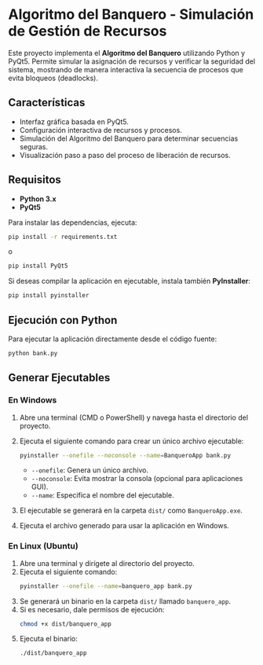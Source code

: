 # Algoritmo del Banquero - Simulación de Gestión de Recursos

Este proyecto implementa el **Algoritmo del Banquero** utilizando Python y PyQt5. Permite simular la asignación de recursos y verificar la seguridad del sistema, mostrando de manera interactiva la secuencia de procesos que evita bloqueos (deadlocks).

## Características

- Interfaz gráfica basada en PyQt5.
- Configuración interactiva de recursos y procesos.
- Simulación del Algoritmo del Banquero para determinar secuencias seguras.
- Visualización paso a paso del proceso de liberación de recursos.

## Requisitos

- **Python 3.x**
- **PyQt5**

Para instalar las dependencias, ejecuta:

```bash
pip install -r requirements.txt
```

o

```bash
pip install PyQt5
```

Si deseas compilar la aplicación en ejecutable, instala también **PyInstaller**:

```bash
pip install pyinstaller
```

## Ejecución con Python

Para ejecutar la aplicación directamente desde el código fuente:

```bash
python bank.py
```

## Generar Ejecutables

### En Windows

1. Abre una terminal (CMD o PowerShell) y navega hasta el directorio del proyecto.
2. Ejecuta el siguiente comando para crear un único archivo ejecutable:
   ```bash
   pyinstaller --onefile --noconsole --name=BanqueroApp bank.py
   ```
   - `--onefile`: Genera un único archivo.
   - `--noconsole`: Evita mostrar la consola (opcional para aplicaciones GUI).
   - `--name`: Especifica el nombre del ejecutable.

3. El ejecutable se generará en la carpeta `dist/` como `BanqueroApp.exe`.
4. Ejecuta el archivo generado para usar la aplicación en Windows.

### En Linux (Ubuntu)

1. Abre una terminal y dirígete al directorio del proyecto.
2. Ejecuta el siguiente comando:
   ```bash
   pyinstaller --onefile --name=banquero_app bank.py
   ```
3. Se generará un binario en la carpeta `dist/` llamado `banquero_app`.
4. Si es necesario, dale permisos de ejecución:
   ```bash
   chmod +x dist/banquero_app
   ```
5. Ejecuta el binario:
   ```bash
   ./dist/banquero_app
   ```